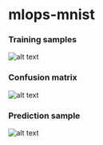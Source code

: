 # mlops-mnist

### Training samples
![alt text](https://github.com/jhashankar0405/mlops-mnist/blob/feature/plot/images/sample_training.png)


### Confusion matrix
![alt text](https://github.com/jhashankar0405/mlops-mnist/blob/feature/plot/images/confusion_matrix.png)


### Prediction sample
![alt text](https://github.com/jhashankar0405/mlops-mnist/blob/feature/plot/images/sample_predictions.png)